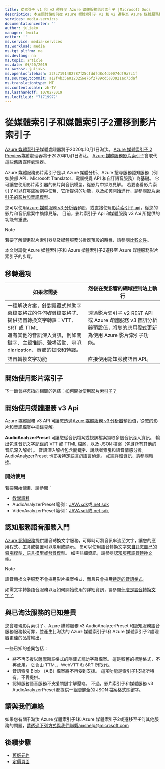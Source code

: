 ```yaml
---
title: 從索引子 v1 和 v2 遷移至 Azure 媒體服務影片索引子 |Microsoft Docs
description: 本主題討論如何從 Azure 媒體索引子 v1 和 v2 遷移至 Azure 媒體服務影片索引子。
services: media-services
documentationcenter: ''
author: juliako
manager: femila
editor: ''
ms.service: media-services
ms.workload: media
ms.tgt_pltfrm: na
ms.devlang: na
ms.topic: article
ms.date: 09/20/2019
ms.author: juliako
ms.openlocfilehash: 329c7191482787f25cfddfd8c4d70074df9a7c1f
ms.sourcegitcommit: a19f4b35a0123256e76f2789cd5083921ac73daf
ms.translationtype: MT
ms.contentlocale: zh-TW
ms.lasthandoff: 10/02/2019
ms.locfileid: "71719972"
---
```

# <a name="migrate-from-media-indexer-and-media-indexer-2-to-video-indexer"></a>從媒體索引子和媒體索引子2遷移到影片索引子

[Azure 媒體索引子](media-services-index-content.md)媒體處理器將于2020年10月1日淘汰。 [Azure 媒體索引子 2 Preview](media-services-process-content-with-indexer2.md)媒體處理器將于2020年1月1日淘汰。  [Azure 媒體服務影片索引子](https://docs.microsoft.com/azure/media-services/video-indexer/)會取代這些舊版媒體處理器。

Azure 媒體服務影片索引子是以 Azure 媒體分析、Azure 搜尋服務認知服務（例如臉部 API、Microsoft Translator、電腦視覺 API 和自訂語音服務）為基礎。 它可讓您使用影片索引器的影片與音訊模型，從影片中擷取見解。 若要查看影片索引子可以在哪些案例中使用、它所提供的功能，以及如何開始進行，請參閱[影片索引子的影片和音訊模型](../video-indexer/video-indexer-overview.md)。 

您可以使用[Azure 媒體服務 v3 分析器](../latest/analyzing-video-audio-files-concept.md)預設，或直接使用[影片索引子 api](https://api-portal.videoindexer.ai/)，從您的影片和音訊檔案中摘錄見解。 目前，影片索引子 Api 和媒體服務 v3 Api 所提供的功能有重迭。

> [!NOTE]
> 若要了解使用影片索引器以及媒體服務分析器預設的時機，請參閱[比較文件](../video-indexer/compare-video-indexer-with-media-services-presets.md)。 

本文討論從 Azure 媒體索引子和 Azure 媒體索引子2遷移至 Azure 媒體服務影片索引子的步驟。  

## <a name="migration-options"></a>移轉選項 

|如果您需要  |然後在受影響的網域控制站上執行 |
|---|---|
|一種解決方案，針對隱藏式輔助字幕檔案格式的任何媒體檔案格式，提供語音轉換文字轉譯：VTT、SRT 或 TTML<br/>還有其他的音訊深入資訊，例如關鍵字、主題推斷、聲場活動、喇叭 diarization、實體的提取和轉譯。| 透過影片索引子 v2 REST API 或 Azure 媒體服務 v3 音訊分析器預設值，將您的應用程式更新為使用 Azure 影片索引子功能。|
|語音轉換文字功能| 直接使用認知服務語音 API。|  

## <a name="getting-started-with-video-indexer"></a>開始使用影片索引子

下一節會將您指向相關的連結：[如何開始使用影片索引子？](https://docs.microsoft.com/azure/media-services/video-indexer/video-indexer-overview#how-can-i-get-started-with-video-indexer) 

## <a name="getting-started-with-media-services-v3-apis"></a>開始使用媒體服務 v3 Api

Azure 媒體服務 v3 API 可讓您透過[Azure 媒體服務 v3 分析器](../latest/analyzing-video-audio-files-concept.md)預設值，從您的影片和音訊檔案中摘錄見解。 

**AudioAnalyzerPreset** 可讓您從音訊檔案或視訊檔案擷取多個音訊深入資訊。 輸出包含音訊文字記錄的 VTT 或 TTML 檔案，以及 JSON 檔案（包含所有其他的音訊深入解析）。 音訊深入解析包含關鍵字、說話者索引和語音情感分析。 AudioAnalyzerPreset 也支援特定語言的語言偵測。 如需詳細資訊，請參閱[轉換](https://docs.microsoft.com/rest/api/media/transforms/createorupdate#audioanalyzerpreset)。

### <a name="get-started"></a>開始使用

若要開始使用，請參閱：

* [教學課程](../latest/analyze-videos-tutorial-with-api.md)
* AudioAnalyzerPreset 範例：[JAVA sdk](https://github.com/Azure-Samples/media-services-v3-java/tree/master/AudioAnalytics/AudioAnalyzer)或[.net sdk](https://github.com/Azure-Samples/media-services-v3-dotnet/tree/master/AudioAnalytics/AudioAnalyzer)
* VideoAnalyzerPreset 範例：[JAVA sdk](https://github.com/Azure-Samples/media-services-v3-java/tree/master/VideoAnalytics/VideoAnalyzer)或[.net sdk](https://github.com/Azure-Samples/media-services-v3-dotnet/tree/master/VideoAnalytics/VideoAnalyzer)

## <a name="getting-started-with-cognitive-services-speech-services"></a>認知服務語音服務入門

[Azure 認知服務](https://docs.microsoft.com/azure/cognitive-services/)提供語音轉換文字服務，可即時可將音訊串流至文字，讓您的應用程式、工具或裝置可以取用或顯示。 您可以使用語音轉換文字[來自訂您自己的聲場模型、語言模型或發音模型](../../cognitive-services/speech-service/how-to-custom-speech-train-model.md)。 如需詳細資訊，請參閱[認知服務語音轉換文字](../../cognitive-services/speech-service/speech-to-text.md)。 

> [!NOTE] 
> 語音轉換文字服務不會採用影片檔案格式，而且只會採用[特定的音訊格式](https://docs.microsoft.com/azure/cognitive-services/speech-service/rest-speech-to-text#audio-formats)。 

如需文字轉換語音服務以及如何開始使用的詳細資訊，請參閱[什麼是語音轉換文字？](https://docs.microsoft.com/azure/cognitive-services/speech-service/speech-to-text)

## <a name="known-differences-from-deprecated-services"></a>與已淘汰服務的已知差異 

您會發現影片索引子、Azure 媒體服務 v3 AudioAnalyzerPreset 和認知服務語音服務服務較可靠，並產生比淘汰的 Azure 媒體索引子1和 Azure 媒體索引子2處理器更佳的品質輸出。  

一些已知的差異包括： 

* 將不再支援以薩摩斯語格式的隱藏式輔助字幕檔案。 這是較舊的標題格式，不再使用。 它會由 TTML、WebVTT 和 SRT 所取代。  
* 音訊索引 Blob （AIB）檔案將不再受到支援。 這項功能是索引子1技術所特有，不再提供。  
* 認知服務語音服務不支援關鍵字解壓縮。 不過，影片索引子和媒體服務 v3 AudioAnalyzerPreset 都提供一組更健全的 JSON 檔案格式關鍵字。 

## <a name="contact-us"></a>請與我們連絡 

如果您有關于淘汰 Azure 媒體索引子1和 Azure 媒體索引子2或遷移至任何其他服務的問題，請透過下列方式與我們聯繫amshelp@microsoft.com 

## <a name="next-steps"></a>後續步驟

* [舊版元件](legacy-components.md)
* [定價頁面](https://azure.microsoft.com/pricing/details/media-services/#encoding)


